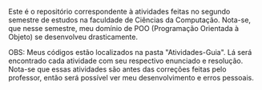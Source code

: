 Este é o repositório correspondente à atividades feitas no segundo semestre de estudos na faculdade de Ciências da Computação. Nota-se, que nesse semestre, meu domínio de POO (Programação Orientada à Objeto) se desenvolveu drasticamente.

OBS: Meus códigos estão localizados na pasta "Atividades-Guia". Lá será encontrado cada atividade com seu respectivo enunciado e resolução. Nota-se que essas atividades são antes das correções feitas pelo professor, então será possível ver meu desenvolvimento e erros pessoais.
